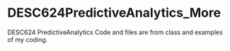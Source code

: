 # DESC624PredictiveAnalytics_More
DESC624 PredictiveAnalytics
Code and files are from class and examples of my coding.


